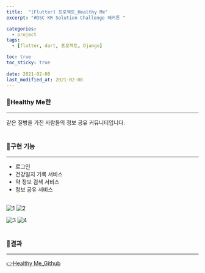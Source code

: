 ```yaml
---
title:  "[Flutter] 프로젝트_Healthy Me"
excerpt: "#DSC KR Solution Challenge 해커톤 "

categories:
  - project
tags:
  - [flutter, dart, 프로젝트, Django]

toc: true
toc_sticky: true
 
date: 2021-02-08
last_modified_at: 2021-02-08
---
```

  
### 📜Healthy Me란
-----
같은 질병을 가진 사람들의 정보 공유 커뮤니티입니다.
<br><br>  
  
### 📜구현 기능
-----
- 로그인
- 건강일지 기록 서비스
- 약 정보 검색 서비스
- 정보 공유 서비스
<br><br>
  
![1](https://github.com/Healthy-Me/healthy_me_frontend/assets/59801728/ac156eef-3dbd-492d-bc5d-3094345c48f0)
![2](https://github.com/Healthy-Me/healthy_me_frontend/assets/59801728/e57a9a47-ff05-4558-92a8-6b02e5a975f2)


![3](https://github.com/Healthy-Me/healthy_me_frontend/assets/59801728/aef43540-f213-4828-aa8b-e302352b0089)
![4](https://github.com/Healthy-Me/healthy_me_frontend/assets/59801728/f1c184ff-d908-43d7-bc8b-4c5974cf1f35)
<br><br>  
  
### 📜결과
-----
[👉Healthy Me_Github](https://github.com/Healthy-Me)